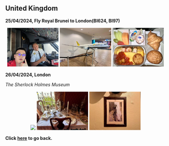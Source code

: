 ## United Kingdom

**25/04/2024, Fly Royal Brunei to London(BI624, BI97)**

<center class ='img'>
<img src="BI1.jpg" width="32%"> <img src="BI2.jpg" width="32%"> <img src="BI3.jpg" width="32%">
</center>

**26/04/2024, London**

*The Sherlock Holmes Museum*

<center class ='img'>
<img src="Holmes1.jpg" width="32%"> <img src="Holmes2.jpg" width="32%"> <img src="Holmes3.jpg" width="32%">
</center>

**Click [here](https://wqgcx.github.io/transport/) to go back.**
